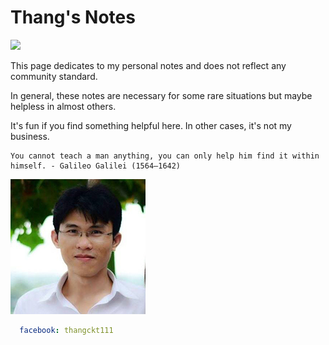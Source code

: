 # Thang's Notes

[![](https://data.jsdelivr.com/v1/package/npm/analytics/badge)](https://www.jsdelivr.com/package/npm/analytics)

This page dedicates to my personal notes and does not reflect any community standard. 

In general, these notes are necessary for some rare situations but maybe helpless in almost others. 

It's fun if you find something helpful here. In other cases, it's not my business.

```note
You cannot teach a man anything, you can only help him find it within himself. - Galileo Galilei (1564–1642)
```

![my_piture](./doc1_Thang_Tools/my_picture3x3.jpg)

```yml
  facebook: thangckt111
```